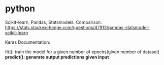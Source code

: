 # python

Scikit-learn, Pandas, Statsmodels: Comparison:
https://stats.stackexchange.com/questions/47913/pandas-statsmodel-scikit-learn 

Keras Documentation:

fit(): train the model for a given number of epochs(given number of dataset)<b>
predict(): generate output predictions given input

